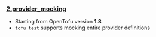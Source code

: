 ### [2.provider_mocking](https://opentofu.org/docs/intro/whats-new/#provider-mocking-in-tofu-test)
- Starting from OpenTofu version **1.8**
- `tofu test` supports mocking entire provider definitions 
